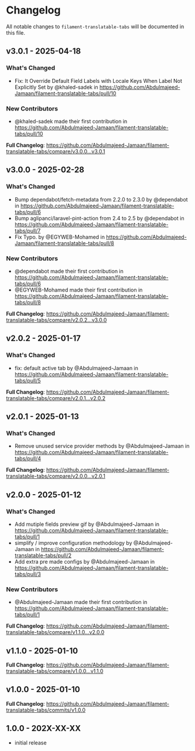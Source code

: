 # Changelog

All notable changes to `filament-translatable-tabs` will be documented in this file.

## v3.0.1 - 2025-04-18

### What's Changed

* Fix: It Override Default Field Labels with Locale Keys When Label Not Explicitly Set by @khaled-sadek in https://github.com/Abdulmajeed-Jamaan/filament-translatable-tabs/pull/10

### New Contributors

* @khaled-sadek made their first contribution in https://github.com/Abdulmajeed-Jamaan/filament-translatable-tabs/pull/10

**Full Changelog**: https://github.com/Abdulmajeed-Jamaan/filament-translatable-tabs/compare/v3.0.0...v3.0.1

## v3.0.0 - 2025-02-28

### What's Changed

* Bump dependabot/fetch-metadata from 2.2.0 to 2.3.0 by @dependabot in https://github.com/Abdulmajeed-Jamaan/filament-translatable-tabs/pull/6
* Bump aglipanci/laravel-pint-action from 2.4 to 2.5 by @dependabot in https://github.com/Abdulmajeed-Jamaan/filament-translatable-tabs/pull/7
* Fix Typo. by @EGYWEB-Mohamed in https://github.com/Abdulmajeed-Jamaan/filament-translatable-tabs/pull/8

### New Contributors

* @dependabot made their first contribution in https://github.com/Abdulmajeed-Jamaan/filament-translatable-tabs/pull/6
* @EGYWEB-Mohamed made their first contribution in https://github.com/Abdulmajeed-Jamaan/filament-translatable-tabs/pull/8

**Full Changelog**: https://github.com/Abdulmajeed-Jamaan/filament-translatable-tabs/compare/v2.0.2...v3.0.0

## v2.0.2 - 2025-01-17

### What's Changed

* fix: default active tab by @Abdulmajeed-Jamaan in https://github.com/Abdulmajeed-Jamaan/filament-translatable-tabs/pull/5

**Full Changelog**: https://github.com/Abdulmajeed-Jamaan/filament-translatable-tabs/compare/v2.0.1...v2.0.2

## v2.0.1 - 2025-01-13

### What's Changed

* Remove unused service provider methods by @Abdulmajeed-Jamaan in https://github.com/Abdulmajeed-Jamaan/filament-translatable-tabs/pull/4

**Full Changelog**: https://github.com/Abdulmajeed-Jamaan/filament-translatable-tabs/compare/v2.0.0...v2.0.1

## v2.0.0 - 2025-01-12

### What's Changed

* Add mutiple fields preview gif by @Abdulmajeed-Jamaan in https://github.com/Abdulmajeed-Jamaan/filament-translatable-tabs/pull/1
* simplify / improve configuration methodology by @Abdulmajeed-Jamaan in https://github.com/Abdulmajeed-Jamaan/filament-translatable-tabs/pull/2
* Add extra pre made configs by @Abdulmajeed-Jamaan in https://github.com/Abdulmajeed-Jamaan/filament-translatable-tabs/pull/3

### New Contributors

* @Abdulmajeed-Jamaan made their first contribution in https://github.com/Abdulmajeed-Jamaan/filament-translatable-tabs/pull/1

**Full Changelog**: https://github.com/Abdulmajeed-Jamaan/filament-translatable-tabs/compare/v1.1.0...v2.0.0

## v1.1.0 - 2025-01-10

**Full Changelog**: https://github.com/Abdulmajeed-Jamaan/filament-translatable-tabs/compare/v1.0.0...v1.1.0

## v1.0.0 - 2025-01-10

**Full Changelog**: https://github.com/Abdulmajeed-Jamaan/filament-translatable-tabs/commits/v1.0.0

## 1.0.0 - 202X-XX-XX

- initial release
